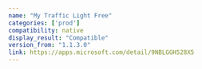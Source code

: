 ```yaml
---
name: "My Traffic Light Free"
categories: ['prod']
compatibility: native
display_result: "Compatible"
version_from: "1.1.3.0"
link: https://apps.microsoft.com/detail/9NBLGGH528X5
---
```

